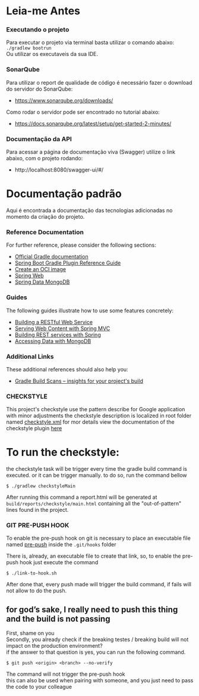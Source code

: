 # Leia-me Antes

### Executando o projeto
Para executar o projeto via terminal basta utilizar o comando abaixo:\
`./gradlew bootrun`\
Ou utilizar os executaveis da sua IDE.

### SonarQube
Para utilizar o report de qualidade de código é necessário fazer o download do servidor do SonarQube:
* https://www.sonarqube.org/downloads/

Como rodar o servidor pode ser encontrado no tutorial abaixo:
* https://docs.sonarqube.org/latest/setup/get-started-2-minutes/

### Documentação da API
Para acessar a página de documentação viva (Swagger) utilize o link abaixo, com o projeto rodando:
* http://localhost:8080/swagger-ui/#/

# Documentação padrão
Aqui é encontrada a documentação das tecnologias adicionadas no momento da criação do projeto.

### Reference Documentation
For further reference, please consider the following sections:

* [Official Gradle documentation](https://docs.gradle.org)
* [Spring Boot Gradle Plugin Reference Guide](https://docs.spring.io/spring-boot/docs/2.5.3/gradle-plugin/reference/html/)
* [Create an OCI image](https://docs.spring.io/spring-boot/docs/2.5.3/gradle-plugin/reference/html/#build-image)
* [Spring Web](https://docs.spring.io/spring-boot/docs/2.5.3/reference/htmlsingle/#boot-features-developing-web-applications)
* [Spring Data MongoDB](https://docs.spring.io/spring-boot/docs/2.5.3/reference/htmlsingle/#boot-features-mongodb)

### Guides
The following guides illustrate how to use some features concretely:

* [Building a RESTful Web Service](https://spring.io/guides/gs/rest-service/)
* [Serving Web Content with Spring MVC](https://spring.io/guides/gs/serving-web-content/)
* [Building REST services with Spring](https://spring.io/guides/tutorials/bookmarks/)
* [Accessing Data with MongoDB](https://spring.io/guides/gs/accessing-data-mongodb/)

### Additional Links
These additional references should also help you:

* [Gradle Build Scans – insights for your project's build](https://scans.gradle.com#gradle)


### CHECKSTYLE
This project's checkstyle use the pattern describe for Google application with minor adjustments
the checkstyle description is localized in root folder named [checkstyle.xml](checkstyle.xml)
for mor details view the documentation of the checkstyle plugin [here](https://checkstyle.sourceforge.io/config.html)

# To run the checkstyle:
the checkstyle task will be trigger every time the gradle build command is executed.
or it can be trigger manually.
to do so, run the command bellow
```
$ ./gradlew checkstyleMain
```
After running this command a report.html will be generated at `build/reports/checkstyle/main.html`
containing all the "out-of-pattern" lines found in the project.

### GIT PRE-PUSH HOOK
To enable the pre-push hook on git is necessary to place an executable file named [pre-push](pre-push.sh) inside the
`.git/hooks` folder

There is, already, an executable file to create that link, so, to enable the pre-push hook
just execute the command
```
$ ./link-to-hook.sh
```
After done that, every push made will trigger the build command, if fails will not allow to do the push.

## for god’s sake, I really need to push this thing and the build is not passing
First, shame on you
<br>Secondly, you already check if the breaking testes / breaking build will not impact on the production environment?
<br>if the answer to that question is yes, you can run the following command. 

```
$ git push <origin> <branch> --no-verify
```
The command will not trigger the pre-push hook
<br>
this can also be used when pairing with someone, and you just need to pass the code to your colleague
